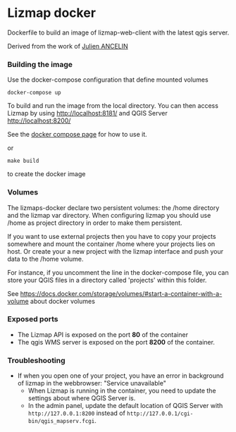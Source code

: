 Lizmap docker
=============

Dockerfile to build an image of lizmap-web-client with the latest qgis server.

Derived from the work of [Julien ANCELIN](https://github.com/jancelin/docker-lizmap)

### Building the image

Use the docker-compose configuration that define mounted volumes

```
docker-compose up
```

To build and run the image from the local directory.
You can then access Lizmap by using [http://localhost:8181/](http://localhost:8181/)
and QGIS Server [http://localhost:8200/](http://localhost:8200/)

See the [docker compose page](https://docs.docker.com/compose/) for how to use it. 

or

```
make build 
```

to create the docker image

### Volumes

The lizmaps-docker declare two persistent volumes: the /home directory and the lizmap var directory. When configuring lizmap you should use /home as
project directory in order to make them persistent.

If you want to use external projects then you have to copy your projects somewhere and mount the container /home where your projects lies on host.
Or create your a new project with the lizmap interface and push your data to the /home volume.

For instance, if you uncomment the line in the docker-compose file, you can store your QGIS files in a directory called 'projects' within this folder.

See https://docs.docker.com/storage/volumes/#start-a-container-with-a-volume about docker volumes

 
### Exposed ports

- The Lizmap API  is exposed on the port **80** of the container
- The qgis WMS server is exposed on the port **8200** of the container.

###  Troubleshooting

* If when you open one of your project, you have an error in background of lizmap in the webbrowser: "Service unavailable"
  * When Lizmap is running in the container, you need to update the settings about where QGIS Server is.
  * In the admin panel, update the default location of QGIS Server with `http://127.0.0.1:8200` instead of `http://127.0.0.1/cgi-bin/qgis_mapserv.fcgi`.



